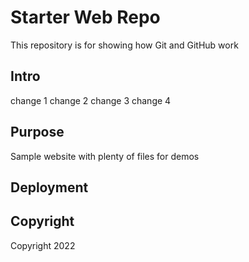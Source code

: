 # Starter Web Repo

This repository is for showing how Git and GitHub work

## Intro
change 1
change 2
change 3
change 4
## Purpose

Sample website with plenty of files for demos

## Deployment

## Copyright
Copyright 2022